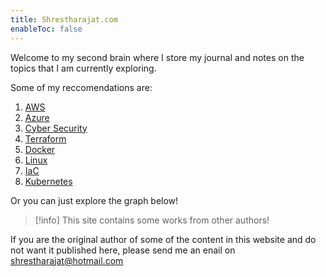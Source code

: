 ```yaml
---
title: Shrestharajat.com
enableToc: false
---
```


Welcome to my second brain where I store my journal and notes on the topics that I am currently exploring. 

Some of my reccomendations are: 
1. [AWS](Cloud%20Computing/AWS/AWS.md)
2. [Azure](Cloud%20Computing/Azure/Azure.md)
3. [Cyber Security](Cyber%20Security/Cyber%20Security.md)
4. [Terraform](DevOps/IAC/Terraform/Terraform.md)
5. [Docker](Microservice%20Architecture/Docker/Docker.md)
6. [Linux](Cyber%20Operations/Operation%20Tools/Linux.md)
7. [IaC](DevOps/IAC/IaC.md)
8. [Kubernetes](Microservice%20Architecture/Kubernetes/Kubernetes.md)

Or you can just explore the graph below!

> [!info]
> This site contains some works from other authors! 

If you are the original author of some of the content in this website and do not want it published here, please send me an enail on shrestharajat@hotmail.com 